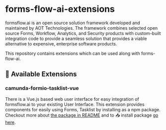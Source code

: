 # forms-flow-ai-extensions

formsflow.ai is an open source solution framework developed and maintained by AOT Technologies.
The framework combines selected open source Forms, Workflow, Analytics, and Security products with
custom-built integration code to provide a seamless solution that provides a viable alternative to
expensive, enterprise software products.

This repository contains extensions which can be used along with forms-flow-ai.

## :open_file_folder: Available Extensions

### camunda-formio-tasklist-vue

There is a Vue.js based web user interface for easy integration of formsflow.ai to your existing User Interface. 
This extension provides components for easily using Forms, Tasklist by installing as a npm package. Checkout more
about [the package in README](./camunda-formio-tasklist-vue/README.md) and to :inbox_tray:
install package [go here](https://www.npmjs.com/package/camunda-formio-tasklist-vue).
